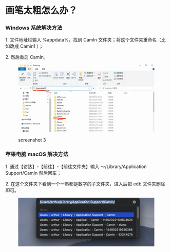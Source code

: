 # 画笔太粗怎么办？

### **Windows 系统解决方法**

1\. 文件地址栏输入 %appdata%，找到 CamIn 文件夹；将这个文件夹重命名（比如改成 Camin1 ）；

2\. 然后重启 CamIn。

<figure><img src="../.gitbook/assets/image (9).png" alt=""><figcaption><p>screenshot 3</p></figcaption></figure>

### **苹果电脑 macOS 解决方法**

1\. 通过【访达】-【前往】-【前往文件夹】输入 ～/Library/Application Support/CamIn 然后回车；

2\. 在这个文件夹下看到一个一串都是数字的子文件夹，进入后把 edb 文件夹删除即可。

<figure><img src="../.gitbook/assets/image (6).png" alt=""><figcaption></figcaption></figure>

